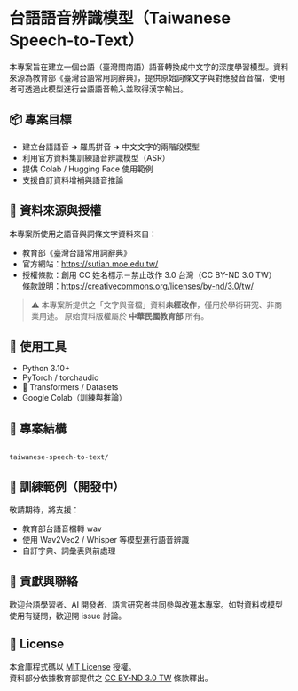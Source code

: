 # 台語語音辨識模型（Taiwanese Speech-to-Text）

本專案旨在建立一個台語（臺灣閩南語）語音轉換成中文字的深度學習模型。資料來源為教育部《臺灣台語常用詞辭典》，提供原始詞條文字與對應發音音檔，使用者可透過此模型進行台語語音輸入並取得漢字輸出。

## 📦 專案目標

- 建立台語語音 ➜ 羅馬拼音 ➜ 中文文字的兩階段模型
- 利用官方資料集訓練語音辨識模型（ASR）
- 提供 Colab / Hugging Face 使用範例
- 支援自訂資料增補與語音推論

## 📁 資料來源與授權

本專案所使用之語音與詞條文字資料來自：

- 教育部《臺灣台語常用詞辭典》
- 官方網站：https://sutian.moe.edu.tw/
- 授權條款：創用 CC 姓名標示－禁止改作 3.0 台灣（CC BY-ND 3.0 TW）  
  條款說明：https://creativecommons.org/licenses/by-nd/3.0/tw/

> ⚠ 本專案所提供之「文字與音檔」資料**未經改作**，僅用於學術研究、非商業用途。
> 原始資料版權屬於 **中華民國教育部** 所有。

## 🧰 使用工具

- Python 3.10+
- PyTorch / torchaudio
- 🤗 Transformers / Datasets
- Google Colab（訓練與推論）

## 📂 專案結構

```

taiwanese-speech-to-text/

```

## 🧪 訓練範例（開發中）

敬請期待，將支援：
- 教育部台語音檔轉 wav
- 使用 Wav2Vec2 / Whisper 等模型進行語音辨識
- 自訂字典、詞彙表與前處理

## 🤝 貢獻與聯絡

歡迎台語學習者、AI 開發者、語言研究者共同參與改進本專案。如對資料或模型使用有疑問，歡迎開 issue 討論。

## 📝 License

本倉庫程式碼以 [MIT License](LICENSE) 授權。  
資料部分依據教育部提供之 [CC BY-ND 3.0 TW](https://creativecommons.org/licenses/by-nd/3.0/tw/) 條款釋出。

```
